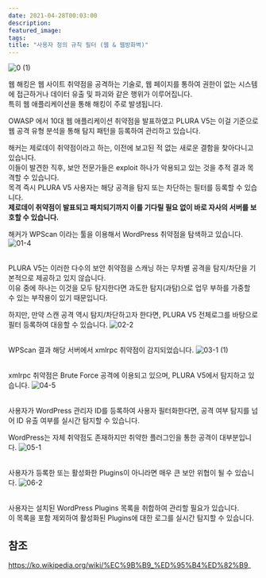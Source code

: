 ```yaml
---
date: 2021-04-28T00:03:00
description: 
featured_image: 
tags: 
title: "사용자 정의 규칙 필터 (웹 & 웹방화벽)"
---
```


![0 (1)](https://github.com/user-attachments/assets/6a921cb9-fe12-4ab3-845a-1a7de939da76)

웹 해킹은 웹 사이트 취약점을 공격하는 기술로, 웹 페이지를 통하여 권한이 없는 시스템에 접근하거나 데이터 유출 및 파괴와 같은 행위가 이루어집니다.<br>
특히 웹 애플리케이션을 통해 해킹이 주로 발생됩니다.

OWASP 에서 10대 웹 애플리케이션 취약점을 발표하였고 PLURA V5는 이걸 기준으로 웹 공격 유형 분석을 통해 탐지 패턴을 등록하여 관리하고 있습니다.

해커는 제로데이 취약점이라고 하는, 이전에 보고된 적 없는 새로운 결함을 찾아다니고 있습니다.<br>
이들이 발견한 직후, 보안 전문가들은 exploit 하나가 악용되고 있는 것을 추적 결과 목격할 수 있습니다.<br>
목격 즉시 PLURA V5 사용자는 해당 공격을 탐지 또는 차단하는 필터를 등록할 수 있습니다.<br>
**제로데이 취약점이 발표되고 패치되기까지 이를 기다릴 필요 없이 바로 자사의 서버를 보호할 수 있습니다.**

해커가 WPScan 이라는 툴을 이용해서 WordPress 취약점을 탐색하고 있습니다.<br>
![01-4](https://github.com/user-attachments/assets/3b3d6986-6376-448f-a64f-f1fbaf821238)<br><br>

PLURA V5는 이러한 다수의 보안 취약점을 스캐닝 하는 무차별 공격을 탐지/차단을 기본적으로 제공하고 있지 않습니다.<br>
이유 중에 하나는 이것을 모두 탐지한다면 과도한 탐지(과탐)으로 업무 부하를 가중할 수 있는 부작용이 있기 때문입니다.

하지만, 만약 스캔 공격 역시 탐지/차단하고자 한다면, PLURA V5 전체로그를 바탕으로 필터 등록하여 대응할 수 있습니다.
![02-2](https://github.com/user-attachments/assets/997409b6-165c-4099-a090-72e4f1486720)<br><br>

WPScan 결과 해당 서버에서 xmlrpc 취약점이 감지되었습니다.
![03-1 (1)](https://github.com/user-attachments/assets/09477163-0655-4419-90a3-3ab90fd81c4b)<br><br>

xmlrpc 취약점은 Brute Force 공격에 이용되고 있으며, PLURA V5에서 탐지하고 있습니다.
![04-5](https://github.com/user-attachments/assets/948fd06e-b1bb-4468-96ef-74024ce58cba)<br><br>

사용자가 WordPress 관리자 ID를 등록하여 사용자 필터화한다면, 공격 여부 탐지를 넘어 ID 유출 여부를 실시간 탐지할 수 있습니다.

WordPress는 자체 취약점도 존재하지만 취약한 플러그인을 통한 공격이 대부분입니다.
![05-1](https://github.com/user-attachments/assets/d8709496-c7f8-44f0-9a98-c931451bb003)<br><br>

사용자가 등록한 또는 활성화한 Plugins이 아니라면 매우 큰 보안 위협이 될 수 있습니다.
![06-2](https://github.com/user-attachments/assets/486904c3-18fb-41b0-8e9a-1b7111cf5da5)<br><br>

사용자는 설치된 WordPress Plugins 목록을 취합하여 관리할 필요가 있습니다.<br>
이 목록을 포함 제외하여 활성화된 Plugins에 대한 로그를 실시간 탐지할 수 있습니다.

## 참조
https://ko.wikipedia.org/wiki/%EC%9B%B9_%ED%95%B4%ED%82%B9_
